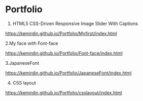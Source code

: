 # Portfolio


1. HTML5 CSS-Driven Responsive Image Slider With Captions

https://kemirdin.github.io/Portfolio/Myfirst/index.html

2.My face with Font-face 

https://kemirdin.github.io/Portfolio/Font-face/index.html

3.JapaneseFont 

https://kemirdin.github.io/Portfolio/JapaneseFont/index.html

4. CSS layout

https://kemirdin.github.io/Portfolio/csslayout/index.html
